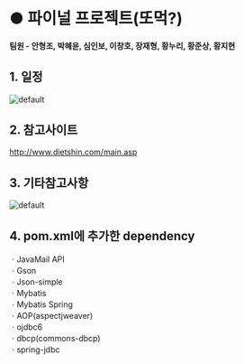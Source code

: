 # ● 파이널 프로젝트(또먹?)
#### 팀원 - 안형조, 박혜윤, 심인보, 이창호, 장재형, 황누리, 황준상, 황지현   
## 1. 일정 
![default](https://user-images.githubusercontent.com/33758950/42720477-4f6c96b6-8762-11e8-8eba-c59e59680872.png) 
## 2. 참고사이트
http://www.dietshin.com/main.asp
## 3. 기타참고사항
![default](https://user-images.githubusercontent.com/33758950/42720532-9225c7a6-8763-11e8-8ae5-ed314ad09127.PNG)
## 4. pom.xml에 추가한 dependency
ㆍJavaMail API  
ㆍGson  
ㆍJson-simple  
ㆍMybatis  
ㆍMybatis Spring  
ㆍAOP(aspectjweaver)  
ㆍojdbc6  
ㆍdbcp(commons-dbcp)  
ㆍspring-jdbc  
